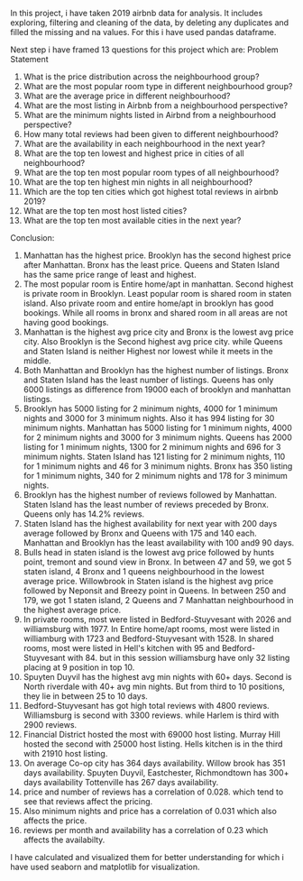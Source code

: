 In this project, i have taken 2019 airbnb data for analysis. It includes exploring, filtering and cleaning of the data, by deleting any duplicates and filled the missing and na values. For this i have used pandas dataframe.

Next step i have framed 13 questions for this project which are:
Problem Statement
1. What is the price distribution across the neighbourhood group?
2. What are the most popular room type in different neighbourhood group? 
3. What are the average price in different neighbourhood?
4. What are the most listing in Airbnb from a neighbourhood perspective?
5. What are the minimum nights listed in Airbnd from a neighbourhood perspective?
6. How many total reviews had been given to different neighbourhood?
7. What are the availability in each neighbourhood in the next year?
8. What are the top ten lowest and highest price in cities of all neighbourhood?
9. What are the top ten most popular room types of all neighbourhood?
10. What are the top ten highest min nights in all neighbourhood?
11. Which are the top ten cities which got highest total reviews in airbnb 2019?
12. What are the top ten most host listed cities?
13. What are the top ten most available cities in the next year?

Conclusion:
1. Manhattan has the highest price. Brooklyn has the second highest price after Manhattan. Bronx has the least price. Queens and Staten Island has the same price range of least and highest.
2. The most popular room is Entire home/apt in manhattan. Second highest is private room in Brooklyn. Least popular room is shared room in staten island. Also private room and entire home/apt in brooklyn has good bookings. While all rooms in bronx and shared room in all areas are not having good bookings.
3. Manhattan is the highest avg price city and Bronx is the lowest avg price city. Also Brooklyn is the Second highest avg price city. while Queens and Staten Island is neither Highest nor lowest while it meets in the middle.
4. Both Manhattan and Brooklyn has the highest number of listings. Bronx and Staten Island has the least number of listings. Queens has only 6000 listings as difference from 19000 each of brooklyn and manhattan  listings.
5. Brooklyn has 5000 listing for 2 minimum nights, 4000 for 1 minimum nights and 3000 for 3 minimum nights. Also it has 994 listing for 30 minimum nights. Manhattan has 5000 listing for 1 minimum nights, 4000 for 2 minimum nights and 3000 for 3 minimum nights. Queens has 2000 listing for 1 minimum nights, 1300 for 2 minimum nights and 696 for 3 minimum nights. Staten Island has 121 listing for 2 minimum nights, 110 for 1 minimum nights and 46 for 3 minimum nights. Bronx has 350 listing for 1 minimum nights, 340 for 2 minimum nights and 178 for 3 minimum nights.
6. Brooklyn has the highest number of reviews followed by Manhattan. Staten Island has the least number of reviews preceded by Bronx. Queens only has 14.2% reviews.
7. Staten Island has the highest availability for next year with 200 days average followed by Bronx and Queens with 175 and 140 each. Manhattan and Brooklyn has the least availability with 100 and9 90 days.
8. Bulls head in staten island is the lowest avg price followed by hunts point, tremont and sound view in Bronx. In between 47 and 59, we got 5 staten island, 4 Bronx and 1 queens neighbourhood in the lowest average price. Willowbrook in Staten island is the highest avg price followed by Neponsit and Breezy point in Queens. In between 250 and 179, we got 1 staten island, 2 Queens and 7 Manhattan neighbourhood in the highest average price.
9. In private rooms, most were listed in Bedford-Stuyvesant with 2026 and williamsburg with 1977. In Entire home/apt rooms, most were listed in williamburg with 1723 and Bedford-Stuyvesant with 1528. In shared rooms, most were listed in Hell's kitchen with 95 and Bedford-Stuyvesant with 84. but in this session williamsburg have only 32 listing placing at 9 position in top 10.
10. Spuyten Duyvil has the highest avg min nights with 60+ days. Second is North riverdale with 40+ avg min nights. But from third to 10 positions, they lie in between 25 to 10 days.
11. Bedford-Stuyvesant has got high total reviews with 4800 reviews. Williamsburg is second with 3300 reviews. while Harlem is third with 2900 reviews.
12. Financial District hosted the most with 69000 host listing. Murray Hill hosted the second with 25000 host listing. Hells kitchen is in the third with 21910 host listing.
13. On average Co-op city has 364 days availability. Willow brook has 351 days availability. Spuyten Duyvil, Eastchester, Richmondtown has 300+ days availability Tottenville has 267 days availability.
14. price and number of reviews has a correlation of 0.028. which tend to see that reviews affect the pricing.
15. Also minimum nights and price has a correlation of 0.031 which also affects the price.
16. reviews per month and availability has a correlation of 0.23 which affects the availabilty.

I have calculated and visualized them for better understanding for which i  have used seaborn and matplotlib for visualization.

